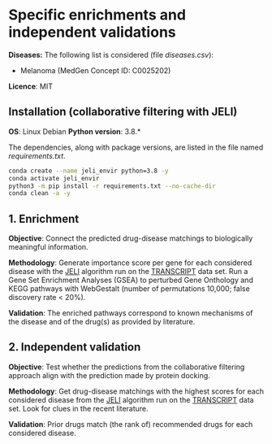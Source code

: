 # Specific enrichments and independent validations

**Diseases:** The following list is considered (file *diseases.csv*):

- Melanoma (MedGen Concept ID: C0025202)

**Licence**: MIT

## Installation (collaborative filtering with JELI)

**OS**: Linux Debian **Python version**: 3.8.*

The dependencies, along with package versions, are listed in the file named *requirements.txt*.

```bash
conda create --name jeli_envir python=3.8 -y
conda activate jeli_envir
python3 -m pip install -r requirements.txt --no-cache-dir 
conda clean -a -y
```
## 1. Enrichment

**Objective**: Connect the predicted drug-disease matchings to biologically meaningful information.

**Methodology**: Generate importance score per gene for each considered disease with the [JELI](https://github.com/recess-eu-project/jeli) algorithm run on the [TRANSCRIPT](https://github.com/recess-eu-project/drug-repurposing-datasets) data set. Run a Gene Set Enrichment Analyses (GSEA) to perturbed Gene Onthology and KEGG pathways with WebGestalt (number of permutations 10,000; false discovery rate < 20%).

**Validation**: The enriched pathways correspond to known mechanisms of the disease and of the drug(s) as provided by literature.

## 2. Independent validation

**Objective**: Test whether the predictions from the collaborative filtering approach align with the prediction made by protein docking.

**Methodology**: Get drug-disease matchings with the highest scores for each considered disease from the [JELI](https://github.com/recess-eu-project/jeli) algorithm run on the [TRANSCRIPT](https://github.com/recess-eu-project/drug-repurposing-datasets) data set. Look for clues in the recent literature.

**Validation**: Prior drugs match (the rank of) recommended drugs for each considered disease. 
